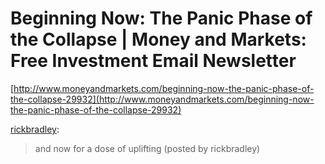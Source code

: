 <!--
id: 82960786
link: http://tumblr.atmos.org/post/82960786/beginning-now-the-panic-phase-of-the-collapse-money
slug: beginning-now-the-panic-phase-of-the-collapse-money
date: Mon Mar 02 2009 15:56:09 GMT-0800 (PST)
publish: 2009-03-02
tags: 
title: Beginning Now: The Panic Phase of the Collapse | Money and Markets: Free Investment Email Newsletter
-->


Beginning Now: The Panic Phase of the Collapse | Money and Markets: Free Investment Email Newsletter
====================================================================================================

[http://www.moneyandmarkets.com/beginning-now-the-panic-phase-of-the-collapse-29932](http://www.moneyandmarkets.com/beginning-now-the-panic-phase-of-the-collapse-29932)

[rickbradley](http://ni.hili.st/post/82958045/beginning-now-the-panic-phase-of-the-collapse-money):

> and now for a dose of uplifting (posted by rickbradley)

